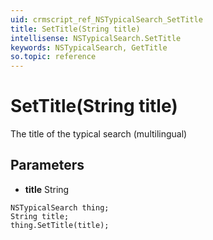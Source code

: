 ```yaml
---
uid: crmscript_ref_NSTypicalSearch_SetTitle
title: SetTitle(String title)
intellisense: NSTypicalSearch.SetTitle
keywords: NSTypicalSearch, GetTitle
so.topic: reference
---
```


# SetTitle(String title)

The title of the typical search (multilingual)

## Parameters

* **title** String

```crmscript
NSTypicalSearch thing;
String title;
thing.SetTitle(title);
```

